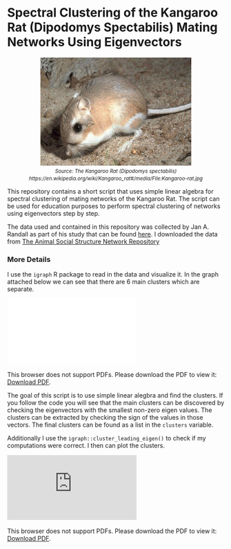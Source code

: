 # Spectral Clustering of the Kangaroo Rat (Dipodomys Spectabilis) Mating Networks Using Eigenvectors

<p align="center">
  <img src="Kangaroo-rat.jpg" width="350" height="250"/>
   <br>
  <em><small>Source: The Kangaroo Rat (Dipodomys spectabilis) https://en.wikipedia.org/wiki/Kangaroo_rat#/media/File:Kangaroo-rat.jpg</small></em>
</p>


This repository contains a short script that uses simple linear algebra for spectral clustering of mating networks of the Kangaroo Rat. The script can be used for education purposes to perform spectral clustering of networks using eigenvectors step by step. 

The data used and contained in this repository was collected by Jan A. Randall as part of his study that can be found [here](https://link.springer.com/article/10.1007/BF00172173). I downloaded the data from [The Animal Social Structure Network Repository](https://github.com/bansallab/asnr)

### More Details

I use the `igraph` R package to read in the data and visualize it. In the graph attached below we can see that there are 6 main clusters which are separate. 

<object data="networks.pdf" type="application/pdf" width="700px" height="700px">
    <embed src="networks.pdf">
        <p>This browser does not support PDFs. Please download the PDF to view it: <a href="http://yoursite.com/the.pdf">Download PDF</a>.</p>
    </embed>
</object>
  
The goal of this script is to use simple linear alegbra and find the clusters. If you follow the code you will see that the main clusters can be discovered by checking the eigenvectors with the smallest non-zero eigen values. The clusters can be extracted by checking the sign of the values in those vectors. The final clusters can be found as a list in the `clusters` variable. 

Additionally I use the `igraph::cluster_leading_eigen()` to check if my computations were correct. I then can plot the clusters.

<object data="http://yoursite.com/the.pdf" type="application/pdf" width="700px" height="700px">
    <embed src="http://yoursite.com/the.pdf">
        <p>This browser does not support PDFs. Please download the PDF to view it: <a href="http://yoursite.com/the.pdf">Download PDF</a>.</p>
    </embed>
</object>

